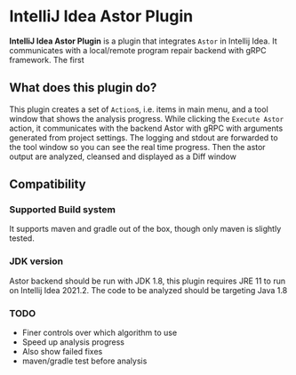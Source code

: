 # IntelliJ Idea Astor Plugin


<!-- Plugin description -->
**IntelliJ Idea Astor Plugin** is a plugin that integrates `Astor` in Intellij Idea. It communicates with a local/remote program repair backend with gRPC framework. The first 

<!-- Plugin description end -->


## What does this plugin do?
This plugin creates a set of `Action`s, i.e. items in main menu, and a tool window that shows the analysis progress.
While clicking the `Execute Astor` action, it communicates with the backend Astor with gRPC with arguments generated from project settings. 
The logging and stdout are forwarded to the tool window so you can see the real time progress. Then the astor output are analyzed, cleansed and displayed as a Diff window

## Compatibility

### Supported Build system
It supports maven and gradle out of the box, though only maven is slightly tested.

### JDK version
Astor backend should be run with JDK 1.8, this plugin requires JRE 11 to run on Intellij Idea 2021.2.
The code to be analyzed should be targeting Java 1.8


### TODO
- Finer controls over which algorithm to use
- Speed up analysis progress
- Also show failed fixes
- maven/gradle test before analysis
